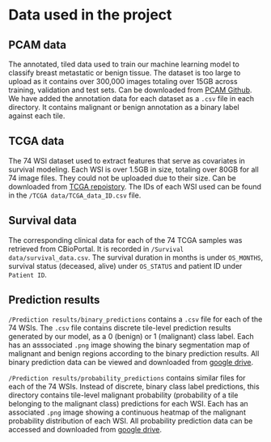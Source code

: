 # Data used in the project

## PCAM data
The annotated, tiled data used to train our machine learning model to classify breast metastatic or benign tissue. The dataset is too large to upload as it contains over 300,000 images totaling over 15GB across training, validation and test sets. Can be downloaded from [PCAM Github](https://github.com/basveeling/pcam). We have added the annotation data for each dataset as a `.csv` file in each directory. It contains malignant or benign annotation as a binary label against each tile. 

## TCGA data
The 74 WSI dataset used to extract features that serve as covariates in survival modeling. Each WSI is over 1.5GB in size, totaling over 80GB for all 74 image files. They could not be uploaded due to their size. Can be downloaded from [TCGA repoistory](https://portal.gdc.cancer.gov/repository?filters=%7B%22op%22%3A%22and%22%2C%22content%22%3A%5B%7B%22content%22%3A%7B%22field%22%3A%22files.cases.primary_site%22%2C%22value%22%3A%5B%22breast%22%5D%7D%2C%22op%22%3A%22in%22%7D%2C%7B%22op%22%3A%22in%22%2C%22content%22%3A%7B%22field%22%3A%22files.data_type%22%2C%22value%22%3A%5B%22Slide%20Image%22%5D%7D%7D%5D%7D). The IDs of each WSI used can be found in the `/TCGA data/TCGA_data_ID.csv` file. 

## Survival data
The corresponding clinical data for each of the 74 TCGA samples was retrieved from CBioPortal. It is recorded in `/Survival data/survival_data.csv`. The survival duration in months is under `OS_MONTHS`, survival status (deceased, alive) under `OS_STATUS` and patient ID under `Patient ID`. 

## Prediction results
`/Prediction results/binary_predictions` contains a `.csv` file for each of the 74 WSIs. The `.csv` file contains discrete tile-level prediction results generated by our model, as a 0 (benign) or 1 (malignant) class label. Each has an asssociated `.png` image showing the binary segmentation map of malignant and benign regions according to the binary prediction results. All binary prediction data can be viewed and downloaded from [google drive](https://drive.google.com/drive/folders/1xuFOxUa_wwLDLnit-dEmCtE8W2qZid7z?usp=share_link). 

`/Prediction results/probability_predictions` contains similar files for each of the 74 WSIs. Instead of discrete, binary class label predictions, this directory contains tile-level malignant probability (probability of a tile belonging to the malignant class) predictions for each WSI. Each has an associated `.png` image showing a continuous heatmap of the malignant probability distribution of each WSI. All probability prediction data can be accessed and downloaded from [google drive](https://drive.google.com/drive/folders/1eWMA1-ai2PhSEnHARiY6pzAtJrcL5n3R?usp=share_link).   

